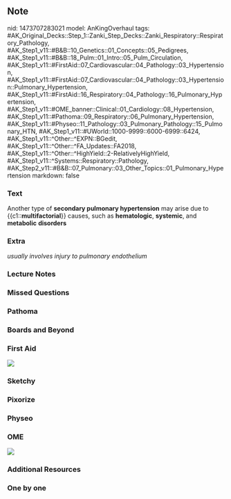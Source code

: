 ## Note
nid: 1473707283021
model: AnKingOverhaul
tags: #AK_Original_Decks::Step_1::Zanki_Step_Decks::Zanki_Respiratory::Respiratory_Pathology, #AK_Step1_v11::#B&B::10_Genetics::01_Concepts::05_Pedigrees, #AK_Step1_v11::#B&B::18_Pulm::01_Intro::05_Pulm_Circulation, #AK_Step1_v11::#FirstAid::07_Cardiovascular::04_Pathology::03_Hypertension, #AK_Step1_v11::#FirstAid::07_Cardiovascular::04_Pathology::03_Hypertension::Pulmonary_Hypertension, #AK_Step1_v11::#FirstAid::16_Respiratory::04_Pathology::16_Pulmonary_Hypertension, #AK_Step1_v11::#OME_banner::Clinical::01_Cardiology::08_Hypertension, #AK_Step1_v11::#Pathoma::09_Respiratory::06_Pulmonary_Hypertension, #AK_Step1_v11::#Physeo::11_Pathology::03_Pulmonary_Pathology::15_Pulmonary_HTN, #AK_Step1_v11::#UWorld::1000-9999::6000-6999::6424, #AK_Step1_v11::^Other::^EXPN::BGedit, #AK_Step1_v11::^Other::^FA_Updates::FA2018, #AK_Step1_v11::^Other::^HighYield::2-RelativelyHighYield, #AK_Step1_v11::^Systems::Respiratory::Pathology, #AK_Step2_v11::#B&B::07_Pulmonary::03_Other_Topics::01_Pulmonary_Hypertension
markdown: false

### Text
<div>
  Another type of <b>secondary pulmonary hypertension</b> may arise
  due to {{c1::<b>multifactorial</b>}} causes, such as
  <b>hematologic</b>, <b>systemic</b>, and <b>metabolic</b>
  <b>disorders</b>
</div>

### Extra
<i>usually involves injury to pulmonary endothelium</i>

### Lecture Notes


### Missed Questions


### Pathoma


### Boards and Beyond


### First Aid
<img src="tmp0IHPoR.png">

### Sketchy


### Pixorize


### Physeo


### OME
<div class="ome-widget">
  <a href=
  "https://onlinemeded.org/spa/cardiology/hypertension/acquire?ref=anki">
  <img src="_OME_AnkiFlashcards_Lesson_3.png"></a>
</div>

### Additional Resources


### One by one

